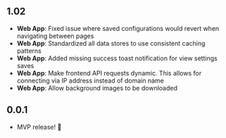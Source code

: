 
## 1.02

- **Web App**: Fixed issue where saved configurations would revert when navigating between pages
- **Web App**: Standardized all data stores to use consistent caching patterns
- **Web App**: Added missing success toast notification for view settings saves
- **Web App**: Make frontend API requests dynamic. This allows for connecting via IP address instead of domain name
- **Web App**: Allow background images to be downloaded

## 0.0.1

- MVP release! 🎉
